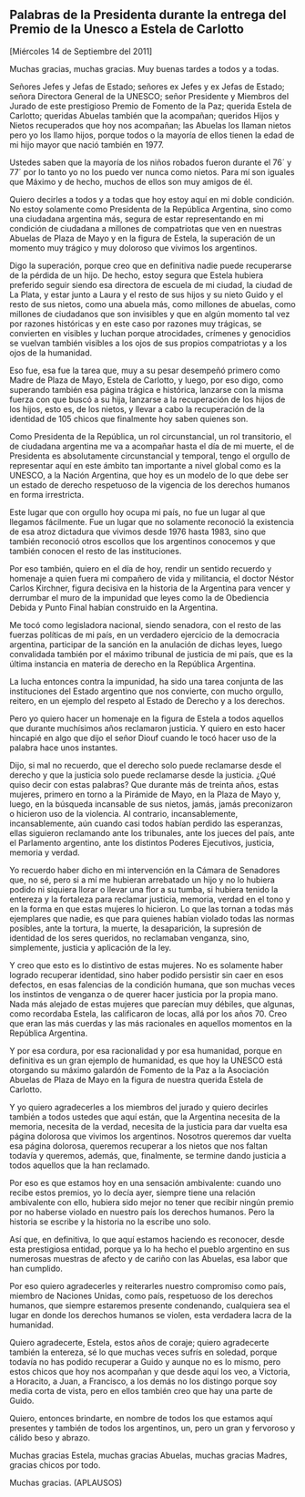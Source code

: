 Palabras de la Presidenta durante la entrega del Premio de la Unesco a Estela de Carlotto
-----------------------------------------------------------------------------------------

[Miércoles 14 de Septiembre del 2011]

Muchas gracias, muchas gracias. Muy buenas tardes a todos y a todas.

Señores Jefes y Jefas de Estado; señores ex Jefes y ex Jefas de Estado;
señora Directora General de la UNESCO; señor Presidente y Miembros del
Jurado de este prestigioso Premio de Fomento de la Paz; querida Estela
de Carlotto; queridas Abuelas también que la acompañan; queridos Hijos y
Nietos recuperados que hoy nos acompañan; las Abuelas los llaman nietos
pero yo los llamo hijos, porque todos o la mayoría de ellos tienen la
edad de mi hijo mayor que nació también en 1977.

Ustedes saben que la mayoría de los niños robados fueron durante el 76´
y 77´ por lo tanto yo no los puedo ver nunca como nietos. Para mí son
iguales que Máximo y de hecho, muchos de ellos son muy amigos de él.

Quiero decirles a todos y a todas que hoy estoy aquí en mi doble
condición. No estoy solamente como Presidenta de la República Argentina,
sino como una ciudadana argentina más, segura de estar representando en
mi condición de ciudadana a millones de compatriotas que ven en nuestras
Abuelas de Plaza de Mayo y en la figura de Estela, la superación de un
momento muy trágico y muy doloroso que vivimos los argentinos.

Digo la superación, porque creo que en definitiva nadie puede
recuperarse de la pérdida de un hijo. De hecho, estoy segura que Estela
hubiera preferido seguir siendo esa directora de escuela de mi ciudad,
la ciudad de La Plata, y estar junto a Laura y el resto de sus hijos y
su nieto Guido y el resto de sus nietos, como una abuela más, como
millones de abuelas, como millones de ciudadanos que son invisibles y
que en algún momento tal vez por razones históricas y en este caso por
razones muy trágicas, se convierten en visibles y luchan porque
atrocidades, crímenes y genocidios se vuelvan también visibles a los
ojos de sus propios compatriotas y a los ojos de la humanidad.

Eso fue, esa fue la tarea que, muy a su pesar desempeñó primero como
Madre de Plaza de Mayo, Estela de Carlotto, y luego, por eso digo, como
superando también esa página trágica e histórica, lanzarse con la misma
fuerza con que buscó a su hija, lanzarse a la recuperación de los hijos
de los hijos, esto es, de los nietos, y llevar a cabo la recuperación de
la identidad de 105 chicos que finalmente hoy saben quienes son.

Como Presidenta de la República, un rol circunstancial, un rol
transitorio, el de ciudadana argentina me va a acompañar hasta el día de
mi muerte, el de Presidenta es absolutamente circunstancial y temporal,
tengo el orgullo de representar aquí en este ámbito tan importante a
nivel global como es la UNESCO, a la Nación Argentina, que hoy es un
modelo de lo que debe ser un estado de derecho respetuoso de la vigencia
de los derechos humanos en forma irrestricta.

Este lugar que con orgullo hoy ocupa mi país, no fue un lugar al que
llegamos fácilmente. Fue un lugar que no solamente reconoció la
existencia de esa atroz dictadura que vivimos desde 1976 hasta 1983,
sino que también reconoció otros escollos que los argentinos conocemos y
que también conocen el resto de las instituciones.

Por eso también, quiero en el día de hoy, rendir un sentido recuerdo y
homenaje a quien fuera mi compañero de vida y militancia, el doctor
Néstor Carlos Kirchner, figura decisiva en la historia de la Argentina
para vencer y derrumbar el muro de la impunidad que leyes como la de
Obediencia Debida y Punto Final habían construido en la Argentina.

Me tocó como legisladora nacional, siendo senadora, con el resto de las
fuerzas políticas de mi país, en un verdadero ejercicio de la democracia
argentina, participar de la sanción en la anulación de dichas leyes,
luego convalidada también por el máximo tribunal de justicia de mi país,
que es la última instancia en materia de derecho en la República
Argentina.

La lucha entonces contra la impunidad, ha sido una tarea conjunta de las
instituciones del Estado argentino que nos convierte, con mucho orgullo,
reitero, en un ejemplo del respeto al Estado de Derecho y a los
derechos.

Pero yo quiero hacer un homenaje en la figura de Estela a todos aquellos
que durante muchísimos años reclamaron justicia. Y quiero en esto hacer
hincapié en algo que dijo el señor Diouf cuando le tocó hacer uso de la
palabra hace unos instantes.

Dijo, si mal no recuerdo, que el derecho solo puede reclamarse desde el
derecho y que la justicia solo puede reclamarse desde la justicia. ¿Qué
quiso decir con estas palabras? Que durante más de treinta años, estas
mujeres, primero en torno a la Pirámide de Mayo, en la Plaza de Mayo y,
luego, en la búsqueda incansable de sus nietos, jamás, jamás
preconizaron o hicieron uso de la violencia. Al contrario,
incansablemente, incansablemente, aún cuando casi todos habían perdido
las esperanzas, ellas siguieron reclamando ante los tribunales, ante los
jueces del país, ante el Parlamento argentino, ante los distintos
Poderes Ejecutivos, justicia, memoria y verdad.

Yo recuerdo haber dicho en mi intervención en la Cámara de Senadores
que, no sé, pero si a mí me hubieran arrebatado un hijo y no lo hubiera
podido ni siquiera llorar o llevar una flor a su tumba, si hubiera
tenido la entereza y la fortaleza para reclamar justicia, memoria,
verdad en el tono y en la forma en que estas mujeres lo hicieron. Lo que
las tornan a todas más ejemplares que nadie, es que para quienes habían
violado todas las normas posibles, ante la tortura, la muerte, la
desaparición, la supresión de identidad de los seres queridos, no
reclamaban venganza, sino, simplemente, justicia y aplicación de la ley.

Y creo que esto es lo distintivo de estas mujeres. No es solamente haber
logrado recuperar identidad, sino haber podido persistir sin caer en
esos defectos, en esas falencias de la condición humana, que son muchas
veces los instintos de venganza o de querer hacer justicia por la propia
mano. Nada más alejado de estas mujeres que parecían muy débiles, que
algunas, como recordaba Estela, las calificaron de locas, allá por los
años 70. Creo que eran las más cuerdas y las más racionales en aquellos
momentos en la República Argentina.

Y por esa cordura, por esa racionalidad y por esa humanidad, porque en
definitiva es un gran ejemplo de humanidad, es que hoy la UNESCO está
otorgando su máximo galardón de Fomento de la Paz a la Asociación
Abuelas de Plaza de Mayo en la figura de nuestra querida Estela de
Carlotto.

Y yo quiero agradecerles a los miembros del jurado y quiero decirles
también a todos ustedes que aquí están, que la Argentina necesita de la
memoria, necesita de la verdad, necesita de la justicia para dar vuelta
esa página dolorosa que vivimos los argentinos. Nosotros queremos dar
vuelta esa página dolorosa, queremos recuperar a los nietos que nos
faltan todavía y queremos, además, que, finalmente, se termine dando
justicia a todos aquellos que la han reclamado.

Por eso es que estamos hoy en una sensación ambivalente: cuando uno
recibe estos premios, yo lo decía ayer, siempre tiene una relación
ambivalente con ello, hubiera sido mejor no tener que recibir ningún
premio por no haberse violado en nuestro país los derechos humanos. Pero
la historia se escribe y la historia no la escribe uno solo.

Así que, en definitiva, lo que aquí estamos haciendo es reconocer, desde
esta prestigiosa entidad, porque ya lo ha hecho el pueblo argentino en
sus numerosas muestras de afecto y de cariño con las Abuelas, esa labor
que han cumplido.

Por eso quiero agradecerles y reiterarles nuestro compromiso como país,
miembro de Naciones Unidas, como país, respetuoso de los derechos
humanos, que siempre estaremos presente condenando, cualquiera sea el
lugar en donde los derechos humanos se violen, esta verdadera lacra de
la humanidad.

Quiero agradecerte, Estela, estos años de coraje; quiero agradecerte
también la entereza, sé lo que muchas veces sufrís en soledad, porque
todavía no has podido recuperar a Guido y aunque no es lo mismo, pero
estos chicos que hoy nos acompañan y que desde aquí los veo, a Victoria,
a Horacito, a Juan, a Francisco, a los demás no los distingo porque soy
media corta de vista, pero en ellos también creo que hay una parte de
Guido.

Quiero, entonces brindarte, en nombre de todos los que estamos aquí
presentes y también de todos los argentinos, un, pero un gran y
fervoroso y cálido beso y abrazo.

Muchas gracias Estela, muchas gracias Abuelas, muchas gracias Madres,
gracias chicos por todo.

Muchas gracias. (APLAUSOS)
